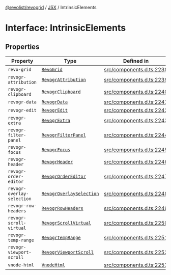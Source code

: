 [@revolist/revogrid](README.md) / [JSX](Namespace.JSX.md) / IntrinsicElements

# Interface: IntrinsicElements

## Properties

| Property | Type | Defined in |
| ------ | ------ | ------ |
| `revo-grid` | [`RevoGrid`](JSX.Interface.RevoGrid.md) | [src/components.d.ts:2238](https://github.com/revolist/revogrid/blob/8958a60bd3054871bb3d1706c4eb92c83a8c6b6c/src/components.d.ts#L2238) |
| `revogr-attribution` | [`RevogrAttribution`](JSX.Interface.RevogrAttribution.md) | [src/components.d.ts:2239](https://github.com/revolist/revogrid/blob/8958a60bd3054871bb3d1706c4eb92c83a8c6b6c/src/components.d.ts#L2239) |
| `revogr-clipboard` | [`RevogrClipboard`](JSX.Interface.RevogrClipboard.md) | [src/components.d.ts:2240](https://github.com/revolist/revogrid/blob/8958a60bd3054871bb3d1706c4eb92c83a8c6b6c/src/components.d.ts#L2240) |
| `revogr-data` | [`RevogrData`](JSX.Interface.RevogrData.md) | [src/components.d.ts:2241](https://github.com/revolist/revogrid/blob/8958a60bd3054871bb3d1706c4eb92c83a8c6b6c/src/components.d.ts#L2241) |
| `revogr-edit` | [`RevogrEdit`](JSX.Interface.RevogrEdit.md) | [src/components.d.ts:2242](https://github.com/revolist/revogrid/blob/8958a60bd3054871bb3d1706c4eb92c83a8c6b6c/src/components.d.ts#L2242) |
| `revogr-extra` | [`RevogrExtra`](JSX.Interface.RevogrExtra.md) | [src/components.d.ts:2243](https://github.com/revolist/revogrid/blob/8958a60bd3054871bb3d1706c4eb92c83a8c6b6c/src/components.d.ts#L2243) |
| `revogr-filter-panel` | [`RevogrFilterPanel`](JSX.Interface.RevogrFilterPanel.md) | [src/components.d.ts:2244](https://github.com/revolist/revogrid/blob/8958a60bd3054871bb3d1706c4eb92c83a8c6b6c/src/components.d.ts#L2244) |
| `revogr-focus` | [`RevogrFocus`](JSX.Interface.RevogrFocus.md) | [src/components.d.ts:2245](https://github.com/revolist/revogrid/blob/8958a60bd3054871bb3d1706c4eb92c83a8c6b6c/src/components.d.ts#L2245) |
| `revogr-header` | [`RevogrHeader`](JSX.Interface.RevogrHeader.md) | [src/components.d.ts:2246](https://github.com/revolist/revogrid/blob/8958a60bd3054871bb3d1706c4eb92c83a8c6b6c/src/components.d.ts#L2246) |
| `revogr-order-editor` | [`RevogrOrderEditor`](JSX.Interface.RevogrOrderEditor.md) | [src/components.d.ts:2247](https://github.com/revolist/revogrid/blob/8958a60bd3054871bb3d1706c4eb92c83a8c6b6c/src/components.d.ts#L2247) |
| `revogr-overlay-selection` | [`RevogrOverlaySelection`](JSX.Interface.RevogrOverlaySelection.md) | [src/components.d.ts:2248](https://github.com/revolist/revogrid/blob/8958a60bd3054871bb3d1706c4eb92c83a8c6b6c/src/components.d.ts#L2248) |
| `revogr-row-headers` | [`RevogrRowHeaders`](JSX.Interface.RevogrRowHeaders.md) | [src/components.d.ts:2249](https://github.com/revolist/revogrid/blob/8958a60bd3054871bb3d1706c4eb92c83a8c6b6c/src/components.d.ts#L2249) |
| `revogr-scroll-virtual` | [`RevogrScrollVirtual`](JSX.Interface.RevogrScrollVirtual.md) | [src/components.d.ts:2250](https://github.com/revolist/revogrid/blob/8958a60bd3054871bb3d1706c4eb92c83a8c6b6c/src/components.d.ts#L2250) |
| `revogr-temp-range` | [`RevogrTempRange`](JSX.Interface.RevogrTempRange.md) | [src/components.d.ts:2251](https://github.com/revolist/revogrid/blob/8958a60bd3054871bb3d1706c4eb92c83a8c6b6c/src/components.d.ts#L2251) |
| `revogr-viewport-scroll` | [`RevogrViewportScroll`](JSX.Interface.RevogrViewportScroll.md) | [src/components.d.ts:2252](https://github.com/revolist/revogrid/blob/8958a60bd3054871bb3d1706c4eb92c83a8c6b6c/src/components.d.ts#L2252) |
| `vnode-html` | [`VnodeHtml`](JSX.Interface.VnodeHtml.md) | [src/components.d.ts:2253](https://github.com/revolist/revogrid/blob/8958a60bd3054871bb3d1706c4eb92c83a8c6b6c/src/components.d.ts#L2253) |

